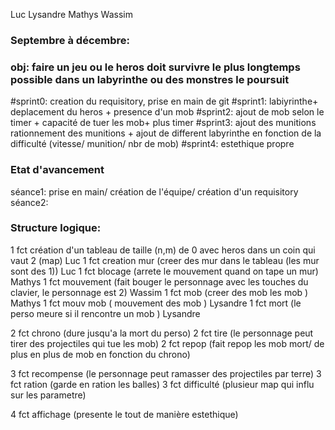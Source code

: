  Luc Lysandre Mathys Wassim

### Septembre à décembre: 
### obj: faire un jeu ou le heros doit survivre le plus longtemps possible dans un labyrinthe ou des monstres le poursuit 
#sprint0: creation du requisitory, prise en main de git
#sprint1: labiyrinthe+ deplacement du heros + presence d'un mob
#sprint2: ajout de mob selon le timer + capacité de tuer les mob+ plus timer
#sprint3: ajout des munitions rationnement des munitions + ajout de different labyrinthe en fonction de la difficulté (vitesse/ munition/ nbr de mob)
#sprint4: estethique propre

### Etat d'avancement
séance1: prise en main/ création de l'équipe/ création d'un requisitory
séance2:

### Structure logique:
1 fct création d'un tableau de taille (n,m) de 0 avec heros dans un coin qui vaut 2  (map)  Luc
1 fct creation mur (creer des mur dans le tableau (les mur sont des 1))                                 Luc
1 fct blocage (arrete le mouvement quand on tape un mur)                                        Mathys
1 fct mouvement (fait bouger le personnage avec les touches du clavier, le personnage est 2)  Wassim
1 fct mob (creer des mob les mob )                                                          Mathys
1 fct mouv mob ( mouvement des mob )                                                         Lysandre
1 fct mort (le perso meure si il rencontre un mob )                                                Lysandre

2 fct chrono (dure jusqu'a la mort du perso)
2 fct tire (le personnage peut tirer des projectiles qui tue les mob)
2 fct repop (fait repop les mob mort/ de plus en plus de mob en fonction du chrono)

3 fct recompense (le personnage peut ramasser des projectiles par terre)
3 fct ration (garde en ration les balles)
3 fct difficulté (plusieur map qui influ sur les parametre)

4 fct affichage (presente le tout de manière estethique)
